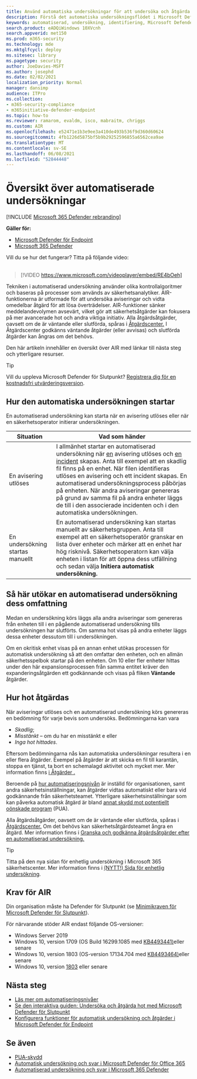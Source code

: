 ```yaml
---
title: Använd automatiska undersökningar för att undersöka och åtgärda hot
description: Förstå det automatiska undersökningsflödet i Microsoft Defender för Endpoint.
keywords: automatiserad, undersökning, identifiering, Microsoft Defender för slutpunkt
search.product: eADQiWindows 10XVcnh
search.appverid: met150
ms.prod: m365-security
ms.technology: mde
ms.mktglfcycl: deploy
ms.sitesec: library
ms.pagetype: security
author: JoeDavies-MSFT
ms.author: josephd
ms.date: 02/02/2021
localization_priority: Normal
manager: dansimp
audience: ITPro
ms.collection:
- m365-security-compliance
- m365initiative-defender-endpoint
ms.topic: how-to
ms.reviewer: ramarom, evaldm, isco, mabraitm, chriggs
ms.custom: AIR
ms.openlocfilehash: e52471e1b3e9ee3a410de493b536f9d360d60624
ms.sourcegitcommit: 4fb1226d5875bf5b9b29252596855a6562cea9ae
ms.translationtype: MT
ms.contentlocale: sv-SE
ms.lasthandoff: 06/08/2021
ms.locfileid: "52844448"
---
```

# <a name="overview-of-automated-investigations"></a>Översikt över automatiserade undersökningar

[!INCLUDE [Microsoft 365 Defender rebranding](../../includes/microsoft-defender.md)]

**Gäller för:**
- [Microsoft Defender för Endpoint](https://go.microsoft.com/fwlink/p/?linkid=2154037)
- [Microsoft 365 Defender](https://go.microsoft.com/fwlink/?linkid=2118804)


Vill du se hur det fungerar? Titta på följande video: <br/><br/>

> [!VIDEO https://www.microsoft.com/videoplayer/embed/RE4bOeh]

Tekniken i automatiserad undersökning använder olika kontrollalgoritmer och baseras på processer som används av säkerhetsanalytiker. AIR-funktionerna är utformade för att undersöka aviseringar och vidta omedelbar åtgärd för att lösa överträdelser. AIR-funktioner sänker meddelandevolymen avsevärt, vilket gör att säkerhetsåtgärder kan fokusera på mer avancerade hot och andra viktiga initiativ. Alla åtgärdsåtgärder, oavsett om de är väntande eller slutförda, spåras i [Åtgärdscenter.](auto-investigation-action-center.md) I Åtgärdscenter godkänns väntande åtgärder (eller avvisas) och slutförda åtgärder kan ångras om det behövs.

Den här artikeln innehåller en översikt över AIR med länkar till nästa steg och ytterligare resurser.

> [!TIP]
> Vill du uppleva Microsoft Defender för Slutpunkt? [Registrera dig för en kostnadsfri utvärderingsversion](https://www.microsoft.com/microsoft-365/windows/microsoft-defender-atp?ocid=docs-wdatp-automated-investigations-abovefoldlink).

## <a name="how-the-automated-investigation-starts"></a>Hur den automatiska undersökningen startar

En automatiserad undersökning kan starta när en avisering utlöses eller när en säkerhetsoperator initierar undersökningen.

|Situation  |Vad som händer  |
|---------|---------|
|En avisering utlöses     | I allmänhet startar en automatiserad undersökning när [en](review-alerts.md) avisering utlöses och [en incident](view-incidents-queue.md) skapas. Anta till exempel att en skadlig fil finns på en enhet. När filen identifieras utlöses en avisering och ett incident skapas. En automatiserad undersökningsprocess påbörjas på enheten. När andra aviseringar genereras på grund av samma fil på andra enheter läggs de till i den associerade incidenten och i den automatiska undersökningen.         |
|En undersökning startas manuellt     | En automatiserad undersökning kan startas manuellt av säkerhetsgruppen. Anta till exempel att en säkerhetsoperatör granskar en lista över enheter och märker att en enhet har hög risknivå. Säkerhetsoperatorn kan välja enheten i listan för att öppna dess utfällning och sedan välja **Initiera automatisk undersökning.** |

## <a name="how-an-automated-investigation-expands-its-scope"></a>Så här utökar en automatiserad undersökning dess omfattning

Medan en undersökning körs läggs alla andra aviseringar som genereras från enheten till i en pågående automatiserad undersökning tills undersökningen har slutförts. Om samma hot visas på andra enheter läggs dessa enheter dessutom till i undersökningen.

Om en okritisk enhet visas på en annan enhet utökas processen för automatisk undersökning så att den omfattar den enheten, och en allmän säkerhetsspelbok startar på den enheten. Om 10 eller fler enheter hittas under den här expansionsprocessen från samma entitet kräver den expanderingsåtgärden ett godkännande och visas på fliken **Väntande** åtgärder.

## <a name="how-threats-are-remediated"></a>Hur hot åtgärdas

När aviseringar utlöses och en automatiserad undersökning körs genereras en bedömning för varje bevis som undersöks. Bedömningarna kan vara 
- *Skadlig*;
- *Misstänkt –* om du har en misstänkt e eller 
- *Inga hot hittades*. 

Eftersom bedömningarna nås kan automatiska undersökningar resultera i en eller flera åtgärder. Exempel på åtgärder är att skicka en fil till karantän, stoppa en tjänst, ta bort en schemalagd aktivitet och mycket mer. Mer information finns [i Åtgärder .](manage-auto-investigation.md#remediation-actions)  

Beroende på [hur automatiseringsnivån](automation-levels.md) är inställd för organisationen, samt andra säkerhetsinställningar, kan åtgärder vidtas automatiskt eller bara vid godkännande från säkerhetsteamet. Ytterligare säkerhetsinställningar som kan påverka automatisk åtgärd är bland [annat skydd mot potentiellt oönskade program](/windows/security/threat-protection/microsoft-defender-antivirus/detect-block-potentially-unwanted-apps-microsoft-defender-antivirus) (PUA). 

Alla åtgärdsåtgärder, oavsett om de är väntande eller slutförda, spåras i [Åtgärdscenter.](auto-investigation-action-center.md) Om det behövs kan säkerhetsåtgärdsteamet ångra en åtgärd. Mer information finns i [Granska och godkänna åtgärdsåtgärder efter en automatiserad undersökning.](/microsoft-365/security/defender-endpoint/manage-auto-investigation)

> [!TIP]
> Titta på den nya sidan för enhetlig undersökning i Microsoft 365 säkerhetscenter. Mer information finns i [(NYTT!) Sida för enhetlig undersökning](/microsoft-365/security/defender/m365d-autoir-results#new-unified-investigation-page).


## <a name="requirements-for-air"></a>Krav för AIR

Din organisation måste ha Defender för Slutpunkt (se [Minimikraven för Microsoft Defender för Slutpunkt](minimum-requirements.md)).

För närvarande stöder AIR endast följande OS-versioner:
- Windows Server 2019
- Windows 10, version 1709 (OS Build 16299.1085 med [KB4493441)](https://support.microsoft.com/help/4493441/windows-10-update-kb4493441)eller senare
- Windows 10, version 1803 (OS-version 17134.704 med [KB4493464)](https://support.microsoft.com/help/4493464/windows-10-update-kb4493464)eller senare
- Windows 10, version [1803](/windows/release-information/status-windows-10-1809-and-windows-server-2019) eller senare

## <a name="next-steps"></a>Nästa steg

- [Läs mer om automatiseringsnivåer](automation-levels.md)
- [Se den interaktiva guiden: Undersöka och åtgärda hot med Microsoft Defender för Slutpunkt](https://aka.ms/MDATP-IR-Interactive-Guide)
- [Konfigurera funktioner för automatisk undersökning och åtgärder i Microsoft Defender för Endpoint](configure-automated-investigations-remediation.md)

## <a name="see-also"></a>Se även

- [PUA-skydd](/windows/security/threat-protection/microsoft-defender-antivirus/detect-block-potentially-unwanted-apps-microsoft-defender-antivirus)
- [Automatisk undersökning och svar i Microsoft Defender för Office 365](/microsoft-365/security/office-365-security/office-365-air)
- [Automatiserad undersökning och svar i Microsoft 365 Defender](/microsoft-365/security/defender/mtp-autoir)
